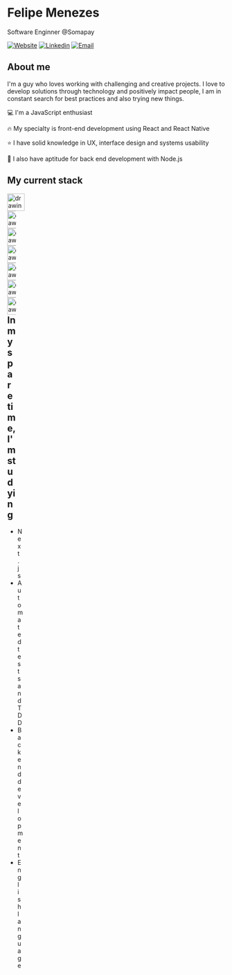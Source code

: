 # Felipe Menezes

Software Enginner @Somapay

[![Website](https://img.shields.io/badge/Website-red.svg?logo=Coveralls)]()
[![Linkedin](https://img.shields.io/badge/Linkedin-blue.svg?logo=linkedin)](https://www.linkedin.com/in/felipemenezesmagalhaes/)
[![Email](https://img.shields.io/badge/Email-important.svg?logo=Mail.ru)](mailto:fmm312@gmail.com)

## About me
I'm a guy who loves working with challenging and creative projects. I love to develop solutions through technology and positively impact people, I am in constant search for best practices and also trying new things.

:computer: I'm a JavaScript enthusiast

:fire: My specialty is front-end development using React and React Native

:star: I have solid knowledge in UX, interface design and systems usability

:rocket: I also have aptitude for back end development with Node.js

<!-- <img align="center" src="https://github-readme-stats.vercel.app/api/top-langs/?username=fmm312&hide=css" />-->

## My current stack

<img src="https://drive.google.com/uc?export=view&id=1X3EB6zP4a-AJq-cfTNM4VzEckgTla_oZ" alt="drawing" align="left" width="40"/><div style="width:20px;" /><img src="https://drive.google.com/uc?export=view&id=17QFSDqLYJo-vJcSrq0yk9x3vPMoZz3st" align="left" alt="drawing" width="40"/><div style="width:20px;" /><img src="https://drive.google.com/uc?export=view&id=1gxHbh5J_3Xgm9NailJYpkZr6rk3D6QN_" align="left" alt="drawing" width="40"/><div style="width:20px;" /><img src="https://drive.google.com/uc?export=view&id=1Vkf-PqFrpjGzzLSqmnR_TdlK4j4N3BDd" align="left" alt="drawing" width="40"/><div style="width:20px;" /><img src="https://drive.google.com/uc?export=view&id=1Mz2OKnrPLRZJH0rn5Lq1nDSyv32Ak5VR" align="left" alt="drawing" width="40"/><div style="width:20px;" /><img src="https://drive.google.com/uc?export=view&id=19nH9wHFPj5hlaoR97O9fBgL9ZI77C8Ya" align="left" alt="drawing" width="40"/><div style="width:20px;" /><img src="https://drive.google.com/uc?export=view&id=1qRBAWB7Vr0ahSTSYhq76WTQYY8MSIpVk" align="left" alt="drawing" width="40"/><br /><br />

## In my spare time, I'm studying

* Next.js
* Automated tests and TDD
* Back end development
* English language
